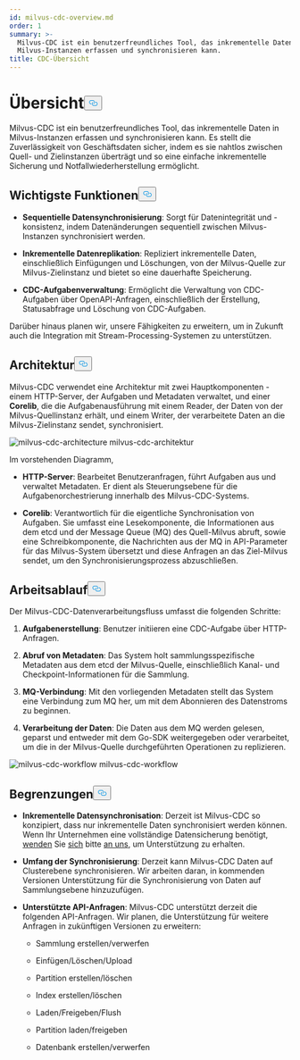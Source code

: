 ```yaml
---
id: milvus-cdc-overview.md
order: 1
summary: >-
  Milvus-CDC ist ein benutzerfreundliches Tool, das inkrementelle Daten in
  Milvus-Instanzen erfassen und synchronisieren kann.
title: CDC-Übersicht
---
```

<h1 id="Overview" class="common-anchor-header">Übersicht<button data-href="#Overview" class="anchor-icon" translate="no">
      <svg translate="no"
        aria-hidden="true"
        focusable="false"
        height="20"
        version="1.1"
        viewBox="0 0 16 16"
        width="16"
      >
        <path
          fill="#0092E4"
          fill-rule="evenodd"
          d="M4 9h1v1H4c-1.5 0-3-1.69-3-3.5S2.55 3 4 3h4c1.45 0 3 1.69 3 3.5 0 1.41-.91 2.72-2 3.25V8.59c.58-.45 1-1.27 1-2.09C10 5.22 8.98 4 8 4H4c-.98 0-2 1.22-2 2.5S3 9 4 9zm9-3h-1v1h1c1 0 2 1.22 2 2.5S13.98 12 13 12H9c-.98 0-2-1.22-2-2.5 0-.83.42-1.64 1-2.09V6.25c-1.09.53-2 1.84-2 3.25C6 11.31 7.55 13 9 13h4c1.45 0 3-1.69 3-3.5S14.5 6 13 6z"
        ></path>
      </svg>
    </button></h1><p>Milvus-CDC ist ein benutzerfreundliches Tool, das inkrementelle Daten in Milvus-Instanzen erfassen und synchronisieren kann. Es stellt die Zuverlässigkeit von Geschäftsdaten sicher, indem es sie nahtlos zwischen Quell- und Zielinstanzen überträgt und so eine einfache inkrementelle Sicherung und Notfallwiederherstellung ermöglicht.</p>
<h2 id="Key-capabilities" class="common-anchor-header">Wichtigste Funktionen<button data-href="#Key-capabilities" class="anchor-icon" translate="no">
      <svg translate="no"
        aria-hidden="true"
        focusable="false"
        height="20"
        version="1.1"
        viewBox="0 0 16 16"
        width="16"
      >
        <path
          fill="#0092E4"
          fill-rule="evenodd"
          d="M4 9h1v1H4c-1.5 0-3-1.69-3-3.5S2.55 3 4 3h4c1.45 0 3 1.69 3 3.5 0 1.41-.91 2.72-2 3.25V8.59c.58-.45 1-1.27 1-2.09C10 5.22 8.98 4 8 4H4c-.98 0-2 1.22-2 2.5S3 9 4 9zm9-3h-1v1h1c1 0 2 1.22 2 2.5S13.98 12 13 12H9c-.98 0-2-1.22-2-2.5 0-.83.42-1.64 1-2.09V6.25c-1.09.53-2 1.84-2 3.25C6 11.31 7.55 13 9 13h4c1.45 0 3-1.69 3-3.5S14.5 6 13 6z"
        ></path>
      </svg>
    </button></h2><ul>
<li><p><strong>Sequentielle Datensynchronisierung</strong>: Sorgt für Datenintegrität und -konsistenz, indem Datenänderungen sequentiell zwischen Milvus-Instanzen synchronisiert werden.</p></li>
<li><p><strong>Inkrementelle Datenreplikation</strong>: Repliziert inkrementelle Daten, einschließlich Einfügungen und Löschungen, von der Milvus-Quelle zur Milvus-Zielinstanz und bietet so eine dauerhafte Speicherung.</p></li>
<li><p><strong>CDC-Aufgabenverwaltung</strong>: Ermöglicht die Verwaltung von CDC-Aufgaben über OpenAPI-Anfragen, einschließlich der Erstellung, Statusabfrage und Löschung von CDC-Aufgaben.</p></li>
</ul>
<p>Darüber hinaus planen wir, unsere Fähigkeiten zu erweitern, um in Zukunft auch die Integration mit Stream-Processing-Systemen zu unterstützen.</p>
<h2 id="Architecture" class="common-anchor-header">Architektur<button data-href="#Architecture" class="anchor-icon" translate="no">
      <svg translate="no"
        aria-hidden="true"
        focusable="false"
        height="20"
        version="1.1"
        viewBox="0 0 16 16"
        width="16"
      >
        <path
          fill="#0092E4"
          fill-rule="evenodd"
          d="M4 9h1v1H4c-1.5 0-3-1.69-3-3.5S2.55 3 4 3h4c1.45 0 3 1.69 3 3.5 0 1.41-.91 2.72-2 3.25V8.59c.58-.45 1-1.27 1-2.09C10 5.22 8.98 4 8 4H4c-.98 0-2 1.22-2 2.5S3 9 4 9zm9-3h-1v1h1c1 0 2 1.22 2 2.5S13.98 12 13 12H9c-.98 0-2-1.22-2-2.5 0-.83.42-1.64 1-2.09V6.25c-1.09.53-2 1.84-2 3.25C6 11.31 7.55 13 9 13h4c1.45 0 3-1.69 3-3.5S14.5 6 13 6z"
        ></path>
      </svg>
    </button></h2><p>Milvus-CDC verwendet eine Architektur mit zwei Hauptkomponenten - einem HTTP-Server, der Aufgaben und Metadaten verwaltet, und einer <strong>Corelib</strong>, die die Aufgabenausführung mit einem Reader, der Daten von der Milvus-Quellinstanz erhält, und einem Writer, der verarbeitete Daten an die Milvus-Zielinstanz sendet, synchronisiert.</p>
<p>
  
   <span class="img-wrapper"> <img translate="no" src="/docs/v2.4.x/assets/milvus-cdc-architecture.png" alt="milvus-cdc-architecture" class="doc-image" id="milvus-cdc-architecture" />
   </span> <span class="img-wrapper"> <span>milvus-cdc-architektur</span> </span></p>
<p>Im vorstehenden Diagramm,</p>
<ul>
<li><p><strong>HTTP-Server</strong>: Bearbeitet Benutzeranfragen, führt Aufgaben aus und verwaltet Metadaten. Er dient als Steuerungsebene für die Aufgabenorchestrierung innerhalb des Milvus-CDC-Systems.</p></li>
<li><p><strong>Corelib</strong>: Verantwortlich für die eigentliche Synchronisation von Aufgaben. Sie umfasst eine Lesekomponente, die Informationen aus dem etcd und der Message Queue (MQ) des Quell-Milvus abruft, sowie eine Schreibkomponente, die Nachrichten aus der MQ in API-Parameter für das Milvus-System übersetzt und diese Anfragen an das Ziel-Milvus sendet, um den Synchronisierungsprozess abzuschließen.</p></li>
</ul>
<h2 id="Workflow" class="common-anchor-header">Arbeitsablauf<button data-href="#Workflow" class="anchor-icon" translate="no">
      <svg translate="no"
        aria-hidden="true"
        focusable="false"
        height="20"
        version="1.1"
        viewBox="0 0 16 16"
        width="16"
      >
        <path
          fill="#0092E4"
          fill-rule="evenodd"
          d="M4 9h1v1H4c-1.5 0-3-1.69-3-3.5S2.55 3 4 3h4c1.45 0 3 1.69 3 3.5 0 1.41-.91 2.72-2 3.25V8.59c.58-.45 1-1.27 1-2.09C10 5.22 8.98 4 8 4H4c-.98 0-2 1.22-2 2.5S3 9 4 9zm9-3h-1v1h1c1 0 2 1.22 2 2.5S13.98 12 13 12H9c-.98 0-2-1.22-2-2.5 0-.83.42-1.64 1-2.09V6.25c-1.09.53-2 1.84-2 3.25C6 11.31 7.55 13 9 13h4c1.45 0 3-1.69 3-3.5S14.5 6 13 6z"
        ></path>
      </svg>
    </button></h2><p>Der Milvus-CDC-Datenverarbeitungsfluss umfasst die folgenden Schritte:</p>
<ol>
<li><p><strong>Aufgabenerstellung</strong>: Benutzer initiieren eine CDC-Aufgabe über HTTP-Anfragen.</p></li>
<li><p><strong>Abruf von Metadaten</strong>: Das System holt sammlungsspezifische Metadaten aus dem etcd der Milvus-Quelle, einschließlich Kanal- und Checkpoint-Informationen für die Sammlung.</p></li>
<li><p><strong>MQ-Verbindung</strong>: Mit den vorliegenden Metadaten stellt das System eine Verbindung zum MQ her, um mit dem Abonnieren des Datenstroms zu beginnen.</p></li>
<li><p><strong>Verarbeitung der Daten</strong>: Die Daten aus dem MQ werden gelesen, geparst und entweder mit dem Go-SDK weitergegeben oder verarbeitet, um die in der Milvus-Quelle durchgeführten Operationen zu replizieren.</p></li>
</ol>
<p>
  
   <span class="img-wrapper"> <img translate="no" src="/docs/v2.4.x/assets/milvus-cdc-workflow.png" alt="milvus-cdc-workflow" class="doc-image" id="milvus-cdc-workflow" />
   </span> <span class="img-wrapper"> <span>milvus-cdc-workflow</span> </span></p>
<h2 id="Limits" class="common-anchor-header">Begrenzungen<button data-href="#Limits" class="anchor-icon" translate="no">
      <svg translate="no"
        aria-hidden="true"
        focusable="false"
        height="20"
        version="1.1"
        viewBox="0 0 16 16"
        width="16"
      >
        <path
          fill="#0092E4"
          fill-rule="evenodd"
          d="M4 9h1v1H4c-1.5 0-3-1.69-3-3.5S2.55 3 4 3h4c1.45 0 3 1.69 3 3.5 0 1.41-.91 2.72-2 3.25V8.59c.58-.45 1-1.27 1-2.09C10 5.22 8.98 4 8 4H4c-.98 0-2 1.22-2 2.5S3 9 4 9zm9-3h-1v1h1c1 0 2 1.22 2 2.5S13.98 12 13 12H9c-.98 0-2-1.22-2-2.5 0-.83.42-1.64 1-2.09V6.25c-1.09.53-2 1.84-2 3.25C6 11.31 7.55 13 9 13h4c1.45 0 3-1.69 3-3.5S14.5 6 13 6z"
        ></path>
      </svg>
    </button></h2><ul>
<li><p><strong>Inkrementelle Datensynchronisation</strong>: Derzeit ist Milvus-CDC so konzipiert, dass nur inkrementelle Daten synchronisiert werden können. Wenn Ihr Unternehmen eine vollständige Datensicherung benötigt, <a href="https://milvus.io/community">wenden</a> Sie <a href="https://milvus.io/community">sich</a> bitte <a href="https://milvus.io/community">an uns</a>, um Unterstützung zu erhalten.</p></li>
<li><p><strong>Umfang der Synchronisierung</strong>: Derzeit kann Milvus-CDC Daten auf Clusterebene synchronisieren. Wir arbeiten daran, in kommenden Versionen Unterstützung für die Synchronisierung von Daten auf Sammlungsebene hinzuzufügen.</p></li>
<li><p><strong>Unterstützte API-Anfragen</strong>: Milvus-CDC unterstützt derzeit die folgenden API-Anfragen. Wir planen, die Unterstützung für weitere Anfragen in zukünftigen Versionen zu erweitern:</p>
<ul>
<li><p>Sammlung erstellen/verwerfen</p></li>
<li><p>Einfügen/Löschen/Upload</p></li>
<li><p>Partition erstellen/löschen</p></li>
<li><p>Index erstellen/löschen</p></li>
<li><p>Laden/Freigeben/Flush</p></li>
<li><p>Partition laden/freigeben</p></li>
<li><p>Datenbank erstellen/verwerfen</p></li>
</ul></li>
</ul>

